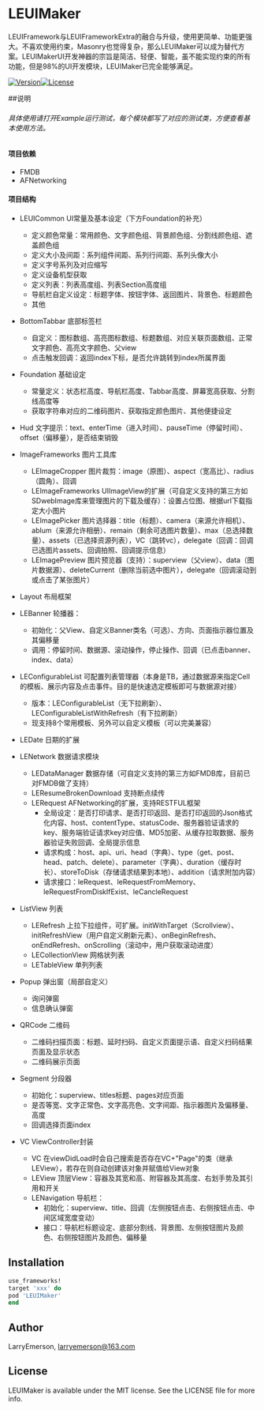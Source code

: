 # LEUIMaker
LEUIFramework与LEUIFrameworkExtra的融合与升级，使用更简单、功能更强大。不喜欢使用约束，Masonry也觉得复杂，那么LEUIMaker可以成为替代方案。LEUIMakerUI开发神器的宗旨是简洁、轻便、智能，虽不能实现约束的所有功能，但是98%的UI开发模块，LEUIMaker已完全能够满足。 

[![Version](https://img.shields.io/cocoapods/v/LEUIMaker.svg?style=flat)](http://cocoapods.org/pods/LEUIMaker)[![License](https://img.shields.io/cocoapods/l/LEUIMaker.svg?style=flat)](http://cocoapods.org/pods/LEUIMaker) 

##说明
###### 具体使用请打开Example运行测试，每个模块都写了对应的测试类，方便查看基本使用方法。
#### 项目依赖
* FMDB
* AFNetworking

#### 项目结构
* LEUICommon UI常量及基本设定（下方Foundation的补充）
  * 定义颜色常量：常用颜色、文字颜色组、背景颜色组、分割线颜色组、遮盖颜色组
  * 定义大小及间距：系列组件间距、系列行间距、系列头像大小
  * 定义字号系列及对应缩写
  * 定义设备机型获取
  * 定义列表：列表高度组、列表Section高度组
  * 导航栏自定义设定：标题字体、按钮字体、返回图片、背景色、标题颜色
  * 其他
* BottomTabbar 底部标签栏 
  * 自定义：图标数组、高亮图标数组、标题数组、对应关联页面数组、正常文字颜色、高亮文字颜色、父view
  * 点击触发回调：返回index下标，是否允许跳转到index所属界面
* Foundation 基础设定
  * 常量定义：状态栏高度、导航栏高度、Tabbar高度、屏幕宽高获取、分割线高度等
  * 获取字符串对应的二维码图片、获取指定颜色图片、其他便捷设定
* Hud 文字提示：text、enterTime（进入时间）、pauseTime（停留时间）、offset（偏移量），是否结束销毁
* ImageFrameworks 图片工具库
  * LEImageCropper 图片裁剪：image（原图）、aspect（宽高比）、radius（圆角）、回调
  * LEImageFrameworks UIImageView的扩展（可自定义支持的第三方如SDwebImage库来管理图片的下载及缓存）：设置占位图、根据url下载指定大小图片  
  * LEImagePicker 图片选择器：title（标题）、camera（来源允许相机）、ablum（来源允许相册）、remain（剩余可选图片数量）、max（总选择数量）、assets（已选择资源列表），VC（跳转vc），delegate（回调：回调已选图片assets、回调拍照、回调提示信息）
  * LEImagePreview 图片预览器（支持）：superview（父view）、data（图片数据源）、deleteCurrent（删除当前选中图片），delegate（回调滚动到或点击了某张图片）
* Layout 布局框架

* LEBanner 轮播器：
  * 初始化：父View、自定义Banner类名（可选）、方向、页面指示器位置及其偏移量
  * 调用：停留时间、数据源、滚动操作，停止操作、回调（已点击banner、index、data）
* LEConfigurableList 可配置列表管理器（本身是TB，通过数据源来指定Cell的模板、展示内容及点击事件。目的是快速选定模板即可与数据源对接）
  * 版本：LEConfigurableList（无下拉刷新）、LEConfigurableListWithRefresh（有下拉刷新）
  * 现支持8个常用模板、另外可以自定义模板（可以完美兼容）
* LEDate 日期的扩展
* LENetwork 数据请求模块
  * LEDataManager 数据存储（可自定义支持的第三方如FMDB库，目前已对FMDB做了支持）
  * LEResumeBrokenDownload 支持断点续传
  * LERequest AFNetworking的扩展，支持RESTFUL框架
    * 全局设定：是否打印请求、是否打印返回、是否打印返回的Json格式化内容、host、contentType、statusCode、服务器验证请求的key、服务端验证请求key对应值、MD5加密、从缓存拉取数据、服务器验证失败回调、全局提示信息
    * 请求构成：host、api、uri、head（字典）、type（get、post、head、patch、delete）、parameter（字典）、duration（缓存时长）、storeToDisk（存储请求结果到本地）、addition（请求附加内容）
    * 请求接口：leRequest、leRequestFromMemory、leRequestFromDiskIfExist、leCancleRequest
 
* ListView 列表 
  * LERefresh 上拉下拉组件，可扩展。initWithTarget（Scrollview）、initRefreshView（用户自定义刷新元素）、onBeginRefresh、onEndRefresh、onScrolling（滚动中，用户获取滚动进度） 
  * LECollectionView 网格状列表 
  * LETableView 单列列表
* Popup 弹出窗（局部自定义）
  * 询问弹窗
  * 信息确认弹窗  
* QRCode 二维码
  * 二维码扫描页面：标题、延时扫码、自定义页面提示语、自定义扫码结果页面及显示状态
  * 二维码展示页面  
* Segment 分段器
  * 初始化：superview、titles标题、pages对应页面
  * 是否等宽、文字正常色、文字高亮色、文字间距、指示器图片及偏移量、高度
  * 回调选择页面index
* VC ViewController封装
  * VC 在viewDidLoad时会自己搜索是否存在VC+"Page"的类（继承LEView），若存在则自动创建该对象并赋值给View对象
  * LEView 顶层View：容器及其宽和高、附容器及其高度、右划手势及其引用和开关
  * LENavigation 导航栏： 
    * 初始化：superview、title、回调（左侧按钮点击、右侧按钮点击、中间区域宽度变动）
    * 接口：导航栏标题设定、底部分割线、背景图、左侧按钮图片及颜色、右侧按钮图片及颜色、偏移量

## Installation

```ruby
use_frameworks!
target 'xxx' do
pod 'LEUIMaker'  
end
```

## Author

LarryEmerson, larryemerson@163.com

## License

LEUIMaker is available under the MIT license. See the LICENSE file for more info.


